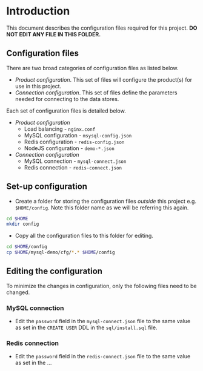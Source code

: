 # Introduction

This document describes the configuration files required for this project. **DO NOT EDIT ANY FILE IN THIS FOLDER.**

## Configuration files

There are two broad categories of configuration files as listed below.

- *Product configuration*. This set of files will configure the product(s) for use in this project.
- *Connection configuration*. This set of files define the parameters needed for connecting to the data stores.

Each set of configuration files is detailed below.

- *Product configuration*
  - Load balancing - `nginx.conf`
  - MySQL configuration - `msysql-config.json`
  - Redis configuration - `redis-config.json`
  - NodeJS configuration - `demo-*.json`
- *Connection configuration*
  - MySQL connection - `mysql-connect.json`
  - Redis connection - `redis-connect.json`

## Set-up configuration

- Create a folder for storing the configuration files _outside_ this project e.g. `$HOME/config`. Note this folder name as we will be referring this again.

```bash
cd $HOME
mkdir config
```

- Copy all the configuration files to this folder for editing.

```bash
cd $HOME/config
cp $HOME/mysql-demo/cfg/*.* $HOME/config
```

## Editing the configuration

To minimize the changes in configuration, only the following files need to be changed.

### MySQL connection

- Edit the `password` field in the `mysql-connect.json` file to the same value as set in the `CREATE USER` DDL in the `sql/install.sql` file.

### Redis connection

- Edit the `password` field in the `redis-connect.json` file to the same value as set in the ...
